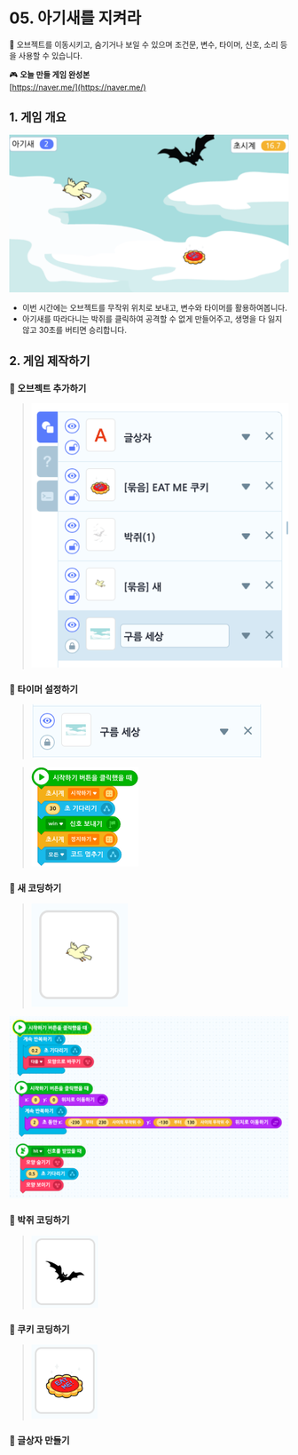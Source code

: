  # 05. 아기새를 지켜라 

🚩 오브젝트를 이동시키고, 숨기거나 보일 수 있으며 조건문, 변수, 타이머, 신호, 소리 등을 사용할 수 있습니다.

🎮  **오늘 만들 게임 완성본**   
[https://naver.me/](https://naver.me/) 

## 1. 게임 개요
![](img/05_아기새를지켜라/5_13.png)
- 이번 시간에는 오브젝트를 무작위 위치로 보내고, 변수와 타이머를 활용하여봅니다. 
- 아기새를 따라다니는 박쥐를 클릭하여 공격할 수 없게 만들어주고, 생명을 다 잃지 않고 30초를 버티면 승리합니다.


## 2. 게임 제작하기

### 🧩 오브젝트 추가하기
> ![](img/05_아기새를지켜라/5_14.png)


### 🧩 타이머 설정하기

> ![](img/05_아기새를지켜라/5_15.png)

> ![](img/05_아기새를지켜라/5_16.png)




### 🧩 새 코딩하기
> ![](img/05_아기새를지켜라/5_새.png)

![](img/05_아기새를지켜라/5_17.png)

### 🧩 박쥐 코딩하기
> ![](img/05_아기새를지켜라/5_박쥐.png)

### 🧩 쿠키 코딩하기
> ![](img/05_아기새를지켜라/5_쿠키.png)

### 🧩 글상자 만들기 

